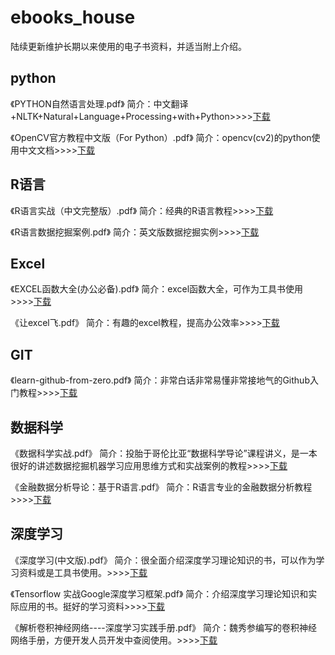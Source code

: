 # ebooks_house
陆续更新维护长期以来使用的电子书资料，并适当附上介绍。

## python
《PYTHON自然语言处理.pdf》
简介：中文翻译+NLTK+Natural+Language+Processing+with+Python>>>>[下载](http://pan.baidu.com/s/1i5pBeOt)

《OpenCV官方教程中文版（For Python）.pdf》
简介：opencv(cv2)的python使用中文文档>>>>[下载](http://pan.baidu.com/s/1jIrAYO2)

## R语言
《R语言实战（中文完整版）.pdf》
简介：经典的R语言教程>>>>[下载](http://pan.baidu.com/s/1eSKjzuM)

《R语言数据挖掘案例.pdf》
简介：英文版数据挖掘实例>>>>[下载](http://pan.baidu.com/s/1jIJvyce)

## Excel
《EXCEL函数大全(办公必备).pdf》
简介：excel函数大全，可作为工具书使用>>>>[下载](http://pan.baidu.com/s/1nvsRi8h)

《让excel飞.pdf》
简介：有趣的excel教程，提高办公效率>>>>[下载](http://pan.baidu.com/s/1pLuOWdH)

## GIT 
《learn-github-from-zero.pdf》
简介：非常白话非常易懂非常接地气的Github入门教程>>>>[下载](https://pan.baidu.com/s/1i4TYVtV)

## 数据科学
《数据科学实战.pdf》
简介：投胎于哥伦比亚“数据科学导论”课程讲义，是一本很好的讲述数据挖掘机器学习应用思维方式和实战案例的教程>>>>[下载](http://pan.baidu.com/s/1hrVwTRe)

《金融数据分析导论：基于R语言.pdf》
简介：R语言专业的金融数据分析教程>>>>[下载](http://pan.baidu.com/s/1hsgplNu)

## 深度学习
《深度学习(中文版).pdf》
简介：很全面介绍深度学习理论知识的书，可以作为学习资料或是工具书使用。>>>>[下载](http://pan.baidu.com/s/1kVmUtjp)

《Tensorflow 实战Google深度学习框架.pdf》
简介：介绍深度学习理论知识和实际应用的书。挺好的学习资料>>>>[下载](http://pan.baidu.com/s/1jItcckA)

《解析卷积神经网络----深度学习实践手册.pdf》
简介：魏秀参编写的卷积神经网络手册，方便开发人员开发中查阅使用。>>>>[下载](https://pan.baidu.com/s/1pMhNVxL)
